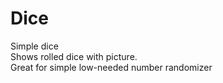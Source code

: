 # Dice
Simple dice
<br/>
Shows rolled dice with picture.<br/>
Great for simple low-needed number randomizer
